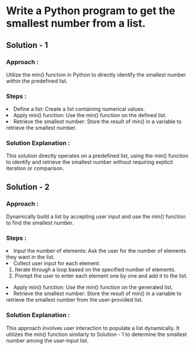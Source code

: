 <h1>Write a Python program to get the smallest number from a list.</h1>

<h2>Solution - 1 </h2>

<h3>Approach :</h3>Utilize the min() function in Python to directly identify the smallest number within the predefined list.

<h3>Steps :</h3>
<li>Define a list: Create a list containing numerical values.</li>
<li>Apply min() function: Use the min() function on the defined list.</li>
<li>Retrieve the smallest number: Store the result of min() in a variable to retrieve the smallest number.</li>

<h3>Solution Explanation :</h3>This solution directly operates on a predefined list, using the min() function to identify and retrieve the smallest number without requiring explicit iteration or comparison.

<h2>Solution - 2 </h2>

<h3>Approach :</h3>Dynamically build a list by accepting user input and use the min() function to find the smallest number.

<h3>Steps :</h3>
<li>Input the number of elements: Ask the user for the number of elements they want in the list.</li>
<li>Collect user input for each element:<ol>
<li>Iterate through a loop based on the specified number of elements.</li>
<li>Prompt the user to enter each element one by one and add it to the list.</li></ol></li>
<li>Apply min() function: Use the min() function on the generated list.</li>
<li>Retrieve the smallest number: Store the result of min() in a variable to retrieve the smallest number from the user-provided list.</li>

<h3>Solution Explanation :</h3>This approach involves user interaction to populate a list dynamically. It utilizes the min() function similarly to Solution - 1 to determine the smallest number among the user-input list.
